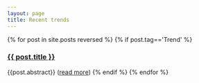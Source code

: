 ```yaml
---
layout: page
title: Recent trends
---
```

<style>
body {
  background-image: url('/public/logo_mda-net.svg');
  background-repeat: no-repeat;
  background-attachment: fixed;
  background-size: 15% 15%;
  background-position: 100% 20%;
}
</style>

{% for post in site.posts reversed %}
{% if post.tag=='Trend' %}
### <a href="{{ post.url }}">{{ post.title }}</a>
{{post.abstract}} (<a href="{{ post.url }}">read more</a>)
{% endif %}
{% endfor %}

